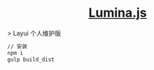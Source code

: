 <h1 align=center>
  <a href="http://www.xbhub.com">
    Lumina.js
  </a>
</h1>
  > Layui 个人维护版

```bash
// 安装
npm i
gulp build_dist


```